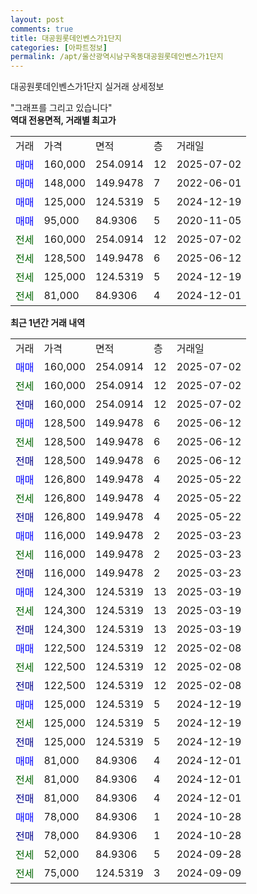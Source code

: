 ```yaml
---
layout: post
comments: true
title: 대공원롯데인벤스가1단지
categories: [아파트정보]
permalink: /apt/울산광역시남구옥동대공원롯데인벤스가1단지
---
```


대공원롯데인벤스가1단지 실거래 상세정보

<script type="text/javascript">
  google.charts.load('current', {'packages':['line', 'corechart']});
  google.charts.setOnLoadCallback(drawChart);

  function drawChart() {
    var data = new google.visualization.DataTable();
    data.addColumn('date', '거래일');
    data.addColumn('number', "매매");
    data.addColumn('number', "전세");
    data.addColumn('number', "전매");

    data.addRows([[new Date(Date.parse("2025-07-02")), 160000, null, null], [new Date(Date.parse("2025-07-02")), null, 160000, null], [new Date(Date.parse("2025-07-02")), null, null, 160000], [new Date(Date.parse("2025-06-12")), 128500, null, null], [new Date(Date.parse("2025-06-12")), null, 128500, null], [new Date(Date.parse("2025-06-12")), null, null, 128500], [new Date(Date.parse("2025-05-22")), 126800, null, null], [new Date(Date.parse("2025-05-22")), null, 126800, null], [new Date(Date.parse("2025-05-22")), null, null, 126800], [new Date(Date.parse("2025-03-23")), 116000, null, null], [new Date(Date.parse("2025-03-23")), null, 116000, null], [new Date(Date.parse("2025-03-23")), null, null, 116000], [new Date(Date.parse("2025-03-19")), 124300, null, null], [new Date(Date.parse("2025-03-19")), null, 124300, null], [new Date(Date.parse("2025-03-19")), null, null, 124300], [new Date(Date.parse("2025-02-08")), 122500, null, null], [new Date(Date.parse("2025-02-08")), null, 122500, null], [new Date(Date.parse("2025-02-08")), null, null, 122500], [new Date(Date.parse("2024-12-19")), 125000, null, null], [new Date(Date.parse("2024-12-19")), null, 125000, null], [new Date(Date.parse("2024-12-19")), null, null, 125000], [new Date(Date.parse("2024-12-01")), 81000, null, null], [new Date(Date.parse("2024-12-01")), null, 81000, null], [new Date(Date.parse("2024-12-01")), null, null, 81000], [new Date(Date.parse("2024-10-28")), 78000, null, null], [new Date(Date.parse("2024-10-28")), null, null, 78000], [new Date(Date.parse("2024-09-28")), null, 52000, null], [new Date(Date.parse("2024-09-09")), null, 75000, null]]);

    var options = {
      hAxis: {
        format: 'yyyy/MM/dd'
      },    
      lineWidth: 0,
      pointsVisible: true,    
      title: '최근 1년간 유형별 실거래가 분포',
      legend: { position: 'bottom' }
    };

    var formatter = new google.visualization.NumberFormat({pattern:'###,###'} );
    formatter.format(data, 1);
    formatter.format(data, 2);
    
    setTimeout(function() {
        var chart = new google.visualization.LineChart(document.getElementById('columnchart_material'));
        chart.draw(data, (options));
        document.getElementById('loading').style.display = 'none';
    }, 200);
  }
</script>


<div id="loading" style="z-index:20; display: block; margin-left: 0px">"그래프를 그리고 있습니다"</div>
<div id="columnchart_material" style="width: 95%; margin-left: 0px; display: block"></div>
<!-- contents start -->
<b>역대 전용면적, 거래별 최고가</b>
<table class="sortable">
    <tr>
      <td>거래</td>
      <td>가격</td>
      <td>면적</td>
      <td>층</td>
      <td>거래일</td>
    </tr>
        <tr>
          <td><a style="color: blue">매매</a></td>
          <td>160,000</td>
          <td>254.0914</td>
          <td>12</td>
          <td>2025-07-02</td>
        </tr>            <tr>
          <td><a style="color: blue">매매</a></td>
          <td>148,000</td>
          <td>149.9478</td>
          <td>7</td>
          <td>2022-06-01</td>
        </tr>            <tr>
          <td><a style="color: blue">매매</a></td>
          <td>125,000</td>
          <td>124.5319</td>
          <td>5</td>
          <td>2024-12-19</td>
        </tr>            <tr>
          <td><a style="color: blue">매매</a></td>
          <td>95,000</td>
          <td>84.9306</td>
          <td>5</td>
          <td>2020-11-05</td>
        </tr>        
        <tr>
              <td><a style="color: darkgreen">전세</a></td>
              <td>160,000</td>
              <td>254.0914</td>
              <td>12</td>
              <td>2025-07-02</td>
            </tr>            <tr>
              <td><a style="color: darkgreen">전세</a></td>
              <td>128,500</td>
              <td>149.9478</td>
              <td>6</td>
              <td>2025-06-12</td>
            </tr>            <tr>
              <td><a style="color: darkgreen">전세</a></td>
              <td>125,000</td>
              <td>124.5319</td>
              <td>5</td>
              <td>2024-12-19</td>
            </tr>            <tr>
              <td><a style="color: darkgreen">전세</a></td>
              <td>81,000</td>
              <td>84.9306</td>
              <td>4</td>
              <td>2024-12-01</td>
            </tr>        
    
</table>

<b>최근 1년간 거래 내역</b>

<table class="sortable">
    <tr>
      <td>거래</td>
      <td>가격</td>
      <td>면적</td>
      <td>층</td>
      <td>거래일</td>
    </tr>
    <tr>
      <td><a style="color: blue">매매</a></td>
      <td>160,000</td>
      <td>254.0914</td>
      <td>12</td>
      <td>2025-07-02</td>
    </tr>          <tr>
      <td><a style="color: darkgreen">전세</a></td>
      <td>160,000</td>
      <td>254.0914</td>
      <td>12</td>
      <td>2025-07-02</td>
    </tr>          <tr>
      <td><a style="color: darkblue">전매</a></td>
      <td>160,000</td>
      <td>254.0914</td>
      <td>12</td>
      <td>2025-07-02</td>
    </tr>          <tr>
      <td><a style="color: blue">매매</a></td>
      <td>128,500</td>
      <td>149.9478</td>
      <td>6</td>
      <td>2025-06-12</td>
    </tr>          <tr>
      <td><a style="color: darkgreen">전세</a></td>
      <td>128,500</td>
      <td>149.9478</td>
      <td>6</td>
      <td>2025-06-12</td>
    </tr>          <tr>
      <td><a style="color: darkblue">전매</a></td>
      <td>128,500</td>
      <td>149.9478</td>
      <td>6</td>
      <td>2025-06-12</td>
    </tr>          <tr>
      <td><a style="color: blue">매매</a></td>
      <td>126,800</td>
      <td>149.9478</td>
      <td>4</td>
      <td>2025-05-22</td>
    </tr>          <tr>
      <td><a style="color: darkgreen">전세</a></td>
      <td>126,800</td>
      <td>149.9478</td>
      <td>4</td>
      <td>2025-05-22</td>
    </tr>          <tr>
      <td><a style="color: darkblue">전매</a></td>
      <td>126,800</td>
      <td>149.9478</td>
      <td>4</td>
      <td>2025-05-22</td>
    </tr>          <tr>
      <td><a style="color: blue">매매</a></td>
      <td>116,000</td>
      <td>149.9478</td>
      <td>2</td>
      <td>2025-03-23</td>
    </tr>          <tr>
      <td><a style="color: darkgreen">전세</a></td>
      <td>116,000</td>
      <td>149.9478</td>
      <td>2</td>
      <td>2025-03-23</td>
    </tr>          <tr>
      <td><a style="color: darkblue">전매</a></td>
      <td>116,000</td>
      <td>149.9478</td>
      <td>2</td>
      <td>2025-03-23</td>
    </tr>          <tr>
      <td><a style="color: blue">매매</a></td>
      <td>124,300</td>
      <td>124.5319</td>
      <td>13</td>
      <td>2025-03-19</td>
    </tr>          <tr>
      <td><a style="color: darkgreen">전세</a></td>
      <td>124,300</td>
      <td>124.5319</td>
      <td>13</td>
      <td>2025-03-19</td>
    </tr>          <tr>
      <td><a style="color: darkblue">전매</a></td>
      <td>124,300</td>
      <td>124.5319</td>
      <td>13</td>
      <td>2025-03-19</td>
    </tr>          <tr>
      <td><a style="color: blue">매매</a></td>
      <td>122,500</td>
      <td>124.5319</td>
      <td>12</td>
      <td>2025-02-08</td>
    </tr>          <tr>
      <td><a style="color: darkgreen">전세</a></td>
      <td>122,500</td>
      <td>124.5319</td>
      <td>12</td>
      <td>2025-02-08</td>
    </tr>          <tr>
      <td><a style="color: darkblue">전매</a></td>
      <td>122,500</td>
      <td>124.5319</td>
      <td>12</td>
      <td>2025-02-08</td>
    </tr>          <tr>
      <td><a style="color: blue">매매</a></td>
      <td>125,000</td>
      <td>124.5319</td>
      <td>5</td>
      <td>2024-12-19</td>
    </tr>          <tr>
      <td><a style="color: darkgreen">전세</a></td>
      <td>125,000</td>
      <td>124.5319</td>
      <td>5</td>
      <td>2024-12-19</td>
    </tr>          <tr>
      <td><a style="color: darkblue">전매</a></td>
      <td>125,000</td>
      <td>124.5319</td>
      <td>5</td>
      <td>2024-12-19</td>
    </tr>          <tr>
      <td><a style="color: blue">매매</a></td>
      <td>81,000</td>
      <td>84.9306</td>
      <td>4</td>
      <td>2024-12-01</td>
    </tr>          <tr>
      <td><a style="color: darkgreen">전세</a></td>
      <td>81,000</td>
      <td>84.9306</td>
      <td>4</td>
      <td>2024-12-01</td>
    </tr>          <tr>
      <td><a style="color: darkblue">전매</a></td>
      <td>81,000</td>
      <td>84.9306</td>
      <td>4</td>
      <td>2024-12-01</td>
    </tr>          <tr>
      <td><a style="color: blue">매매</a></td>
      <td>78,000</td>
      <td>84.9306</td>
      <td>1</td>
      <td>2024-10-28</td>
    </tr>          <tr>
      <td><a style="color: darkblue">전매</a></td>
      <td>78,000</td>
      <td>84.9306</td>
      <td>1</td>
      <td>2024-10-28</td>
    </tr>          <tr>
      <td><a style="color: darkgreen">전세</a></td>
      <td>52,000</td>
      <td>84.9306</td>
      <td>5</td>
      <td>2024-09-28</td>
    </tr>          <tr>
      <td><a style="color: darkgreen">전세</a></td>
      <td>75,000</td>
      <td>124.5319</td>
      <td>3</td>
      <td>2024-09-09</td>
    </tr>      </table>
<!-- contents end -->    


